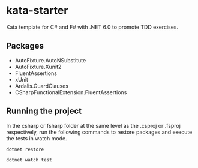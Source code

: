 # kata-starter

Kata template for C# and F# with .NET 6.0 to promote TDD exercises.

## Packages

- AutoFixture.AutoNSubstitute
- AutoFixture.Xunit2
- FluentAssertions
- xUnit
- Ardalis.GuardClauses
- CSharpFunctionalExtension.FluentAssertions

## Running the project

In the csharp or fsharp folder at the same level as the .csproj or .fsproj respectively, run the following commands to restore packages and execute the tests in watch mode.

`dotnet restore`

`dotnet watch test`
